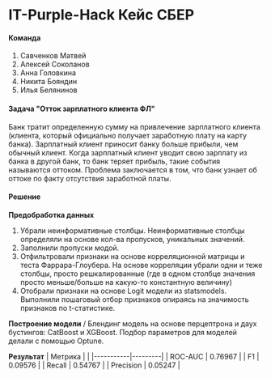# IT-Purple-Hack Кейс СБЕР

#### Команда
1. Савченков Матвей
2. Алексей Соколанов
3. Анна Головкина
4. Никита Бояндин
5. Илья Белянинов

#### Задача "Отток зарплатного клиента ФЛ"
Банк тратит определенную сумму на привлечение зарплатного клиента (клиента, который официально получает заработную плату на карту банка). Зарплатный клиент приносит банку больше прибыли, чем обычный клиент. Когда зарплатный клиент уводит свою зарплату из банка в другой банк, то банк теряет прибыль, такие события называются оттоком. Проблема заключается в том, что банк узнает об оттоке по факту отсутствия заработной платы.

#### Решение

**Предобработка данных**
1. Убрали неинформативные столбцы. Неинформативные столбцы определяли на основе кол-ва пропусков, уникальных значений.
2. Заполнили пропуски модой.
3. Отфильтровали признаки на основе корреляционной матрицы и теста Фаррара-Глоубера. На основе корреляции убрали одни и теже столбцы, просто решкалированные (где в одном столбце значения просто меньше/больше на какую-то константную величину)
4. Отобрали признаки на основе Logit модели из statsmodels. Выполнили пошаговый отбор признаков опираясь на значимость признаков по t-статистике.

**Построение модели** /
Блендинг модель на основе перцептрона и даух бустингов: CatBoost и XGBoost. Подбор параметров для моделей делали с помощью Optune.

**Результат**
|  Метрика  |         |
|-----------|---------|
| ROC-AUC   | 0.76967 |
| F1        | 0.09576 |
| Recall    | 0.54767 |
| Precision | 0.05247 |
   
